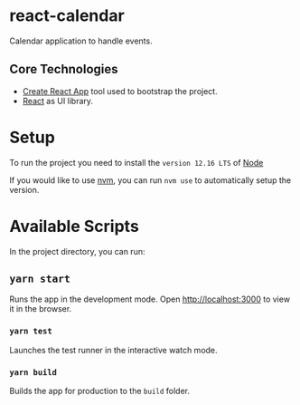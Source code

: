 
# react-calendar

Calendar application to handle events.

## Core Technologies

- [Create React App](https://github.com/facebook/create-react-app) tool used to bootstrap the project.
- [React](https://reactjs.org/) as UI library.

# Setup

To run the project you need to install the `version 12.16 LTS` of [Node](https://nodejs.org/en/)

If you would like to use [nvm](https://github.com/nvm-sh/nvm), you can run `nvm use` to automatically setup the version.

# Available Scripts

In the project directory, you can run:

## `yarn start`

Runs the app in the development mode.
Open [http://localhost:3000](http://localhost:3000) to view it in the browser.

### `yarn test`

Launches the test runner in the interactive watch mode.

### `yarn build`

Builds the app for production to the `build` folder.
